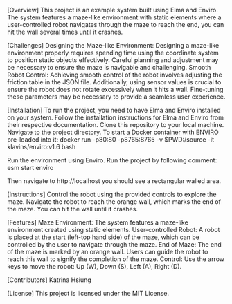[Overview]
This project is an example system built using Elma and Enviro. The system features a maze-like environment with static elements where a user-controlled robot navigates through the maze to reach the end, you can hit the wall several times until it crashes.

[Challenges]
Designing the Maze-like Environment: Designing a maze-like environment properly requires spending time using the coordinate system to position static objects effectively. Careful planning and adjustment may be necessary to ensure the maze is navigable and challenging.
Smooth Robot Control: Achieving smooth control of the robot involves adjusting the friction table in the JSON file. Additionally, using sensor values is crucial to ensure the robot does not rotate excessively when it hits a wall. Fine-tuning these parameters may be necessary to provide a seamless user experience.

[Installation]
To run the project, you need to have Elma and Enviro installed on your system. 
Follow the installation instructions for Elma and Enviro from their respective documentation.
Clone this repository to your local machine.
Navigate to the project directory.
To start a Docker container with ENVIRO pre-loaded into it:
docker run -p80:80 -p8765:8765 -v $PWD:/source -it klavins/enviro:v1.6 bash

Run the environment using Enviro.
Run the project by following comment:
esm start
enviro

Then navigate to http://localhost you should see a rectangular walled area.

[Instructions]
Control the robot using the provided controls to explore the maze.
Navigate the robot to reach the orange wall, which marks the end of the maze.
You can hit the wall until it crashes.

[Features]
Maze Environment: The system features a maze-like environment created using static elements.
User-controlled Robot: A robot is placed at the start (left-top hand side) of the maze, which can be controlled by the user to navigate through the maze.
End of Maze: The end of the maze is marked by an orange wall. Users can guide the robot to reach this wall to signify the completion of the maze.
Control: Use the arrow keys to move the robot: Up (W), Down (S), Left (A), Right (D).

[Contributors]
Katrina Hsiung

[License]
This project is licensed under the MIT License.